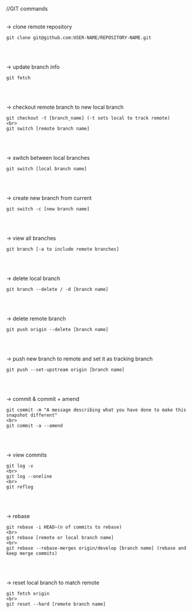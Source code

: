 //GIT commands
<br>
<br>

-> clone remote repository
<br>
```
git clone git@github.com:USER-NAME/REPOSITORY-NAME.git
```
<br>
<br>

-> update branch info
<br>
```
git fetch
```
<br>
<br>

-> checkout remote branch to new local branch
<br>
```
git checkout -t [branch_name] (-t sets local to track remote)
<br>
git switch [remote branch name]
```
<br>
<br>

-> switch between local branches
<br>
```
git switch [local branch name]
```
<br>
<br>

-> create new branch from current
<br>
```
git switch -c [new branch name]
```
<br>
<br>

-> view all branches
<br>
```
git branch [-a to include remote branches]
```
<br>
<br>

-> delete local branch
<br>
```
git branch --delete / -d [branch name]
```
<br>
<br>

-> delete remote branch
<br>
```
git push origin --delete [branch name]
```
<br>
<br>

-> push new branch to remote and set it as tracking branch
<br>
```
git push --set-upstream origin [branch name]
```
<br>
<br>

-> commit & commit + amend
<br>
```
git commit -m "A message describing what you have done to make this snapshot different"
<br>
git commit -a --amend
```
<br>
<br>

-> view commits
<br>
```
git log -v
<br>
git log --oneline
<br>
git reflog
```
<br>
<br>

-> rebase
<br>
```
git rebase -i HEAD~(n of commits to rebase)
<br>
git rebase [remote or local branch name]
<br>
git rebase --rebase-merges origin/develop [branch name] (rebase and keep merge commits)
```
<br>
<br>

-> reset local branch to match remote
<br>
```
git fetch origin
<br>
git reset --hard [remote branch name]
```
<br>
<br>
